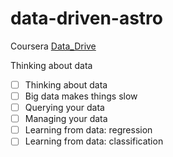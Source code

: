 # data-driven-astro
Coursera [Data_Drive](https://www.coursera.org/learn/data-driven-astronomy)

Thinking about data
  - [ ] Thinking about data
  - [ ] Big data makes things slow
  - [ ] Querying your data
  - [ ] Managing your data
  - [ ] Learning from data: regression
  - [ ] Learning from data: classification
